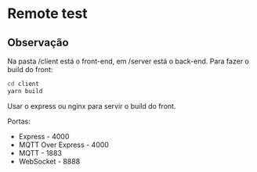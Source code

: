 # Remote test

## Observação

Na pasta /client está o front-end, em /server está o back-end. Para fazer o build do front:

```bash
cd client
yarn build
```

Usar o express ou nginx para servir o build do front.

Portas:

* Express - 4000
* MQTT Over Express - 4000
* MQTT - 1883
* WebSocket - 8888

